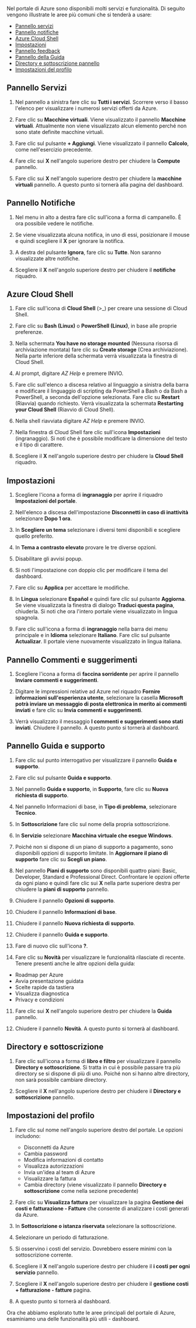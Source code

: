 Nel portale di Azure sono disponibili molti servizi e funzionalità. Di seguito vengono illustrate le aree più comuni che si tenderà a usare:

- [Pannello servizi](#services-blade)
- [Pannello notifiche](#notifications-blade)
- [Azure Cloud Shell](#cloud-shell)
- [Impostazioni](#settings-blade)
- [Pannello feedback](#feedback-blade)
- [Pannello della Guida](#help-blade)
- [Directory e sottoscrizione pannello](#subscriptions-blade)
- [Impostazioni del profilo](#profile-blade)

<a name="services-blade"></a>

## <a name="services-blade"></a>Pannello Servizi

1. Nel pannello a sinistra fare clic su **Tutti i servizi**. Scorrere verso il basso l'elenco per visualizzare i numerosi servizi offerti da Azure.

1. Fare clic su **Macchine virtuali**. Viene visualizzato il pannello **Macchine virtuali**. Attualmente non viene visualizzato alcun elemento perché non sono state definite macchine virtuali.

1. Fare clic sul pulsante **+ Aggiungi**. Viene visualizzato il pannello **Calcolo**, come nell'esercizio precedente.

1. Fare clic sui **X** nell'angolo superiore destro per chiudere la **Compute** pannello.

1. Fare clic sui **X** nell'angolo superiore destro per chiudere la **macchine virtuali** pannello. A questo punto si tornerà alla pagina del dashboard.

<a name="notifications-blade"></a>

## <a name="notifications-blade"></a>Pannello Notifiche

1. Nel menu in alto a destra fare clic sull'icona a forma di campanello. È ora possibile vedere le notifiche.

1. Se viene visualizzata alcuna notifica, in uno di essi, posizionare il mouse e quindi scegliere il **X** per ignorare la notifica.

1. A destra del pulsante **Ignora**, fare clic su **Tutte**. Non saranno visualizzate altre notifiche.

1. Scegliere il **X** nell'angolo superiore destro per chiudere il **notifiche** riquadro.

<a name="cloud-shell"></a>

## <a name="azure-cloud-shell"></a>Azure Cloud Shell

1. Fare clic sull'icona di **Cloud Shell** (>_) per creare una sessione di Cloud Shell.

1. Fare clic su **Bash (Linux)** o **PowerShell (Linux)**, in base alle proprie preferenze.

1. Nella schermata **You have no storage mounted** (Nessuna risorsa di archiviazione montata) fare clic su **Create storage** (Crea archiviazione). Nella parte inferiore della schermata verrà visualizzata la finestra di Cloud Shell.

1. Al prompt, digitare *AZ Help* e premere INVIO.

1. Fare clic sull'elenco a discesa relativo al linguaggio a sinistra della barra e modificare il linguaggio di scripting da PowerShell a Bash o da Bash a PowerShell, a seconda dell'opzione selezionata. Fare clic su **Restart** (Riavvia) quando richiesto. Verrà visualizzata la schermata **Restarting your Cloud Shell** (Riavvio di Cloud Shell).

1. Nella shell riavviata digitare *AZ Help* e premere INVIO.

1. Nella finestra di Cloud Shell fare clic sull'icona **Impostazioni** (ingranaggio). Si noti che è possibile modificare la dimensione del testo e il tipo di carattere.

1. Scegliere il **X** nell'angolo superiore destro per chiudere la **Cloud Shell** riquadro.

<a name="settings-blade"></a>

## <a name="settings"></a>Impostazioni

1. Scegliere l'icona a forma di **ingranaggio** per aprire il riquadro **Impostazioni del portale**.

1. Nell'elenco a discesa dell'impostazione **Disconnetti in caso di inattività** selezionare **Dopo 1 ora**.

1. In **Scegliere un tema** selezionare i diversi temi disponibili e scegliere quello preferito.

1. In **Tema a contrasto elevato** provare le tre diverse opzioni.

1. Disabilitare gli avvisi popup.

1. Si noti l'impostazione con doppio clic per modificare il tema del dashboard.

1. Fare clic su **Applica** per accettare le modifiche.

1. In **Lingua** selezionare **Español** e quindi fare clic sul pulsante **Aggiorna**. Se viene visualizzata la finestra di dialogo **Traduci questa pagina**, chiuderla. Si noti che ora l'intero portale viene visualizzato in lingua spagnola.

1. Fare clic sull'icona a forma di **ingranaggio** nella barra dei menu principale e in **Idioma** selezionare **Italiano**. Fare clic sul pulsante **Actualizar**. Il portale viene nuovamente visualizzato in lingua italiana.

<a name="feedback-blade"></a>

## <a name="feedback-blade"></a>Pannello Commenti e suggerimenti

1. Scegliere l'icona a forma di **faccina sorridente** per aprire il pannello **Inviare commenti e suggerimenti**.

1. Digitare le impressioni relative ad Azure nel riquadro **Fornire informazioni sull'esperienza utente**, selezionare la casella **Microsoft potrà inviare un messaggio di posta elettronica in merito ai commenti inviati** e fare clic su **Invia commenti e suggerimenti**.

1. Verrà visualizzato il messaggio **I commenti e suggerimenti sono stati inviati**. Chiudere il pannello. A questo punto si tornerà al dashboard.

<a name="help-blade"></a>

## <a name="help-blade"></a>Pannello Guida e supporto

1. Fare clic sul punto interrogativo per visualizzare il pannello **Guida e supporto**.

1. Fare clic sul pulsante **Guida e supporto**.

1. Nel pannello **Guida e supporto**, in **Supporto**, fare clic su **Nuova richiesta di supporto**.

1. Nel pannello Informazioni di base, in **Tipo di problema**, selezionare **Tecnico**.

1. In **Sottoscrizione** fare clic sul nome della propria sottoscrizione.

1. In **Servizio** selezionare **Macchina virtuale che esegue Windows**.

1. Poiché non si dispone di un piano di supporto a pagamento, sono disponibili opzioni di supporto limitate. In **Aggiornare il piano di supporto** fare clic su **Scegli un piano**.

1. Nel pannello **Piani di supporto** sono disponibili quattro piani: Basic, Developer, Standard e Professional Direct. Confrontare le opzioni offerte da ogni piano e quindi fare clic sui **X** nella parte superiore destra per chiudere la **piani di supporto** pannello.

1. Chiudere il pannello **Opzioni di supporto**.

1. Chiudere il pannello **Informazioni di base**.

1. Chiudere il pannello **Nuova richiesta di supporto**.

1. Chiudere il pannello **Guida e supporto**.

1. Fare di nuovo clic sull'icona **?**.

1. Fare clic su **Novità** per visualizzare le funzionalità rilasciate di recente. Tenere presenti anche le altre opzioni della guida:

- Roadmap per Azure
- Avvia presentazione guidata
- Scelte rapide da tastiera
- Visualizza diagnostica
- Privacy e condizioni

11. Fare clic sui **X** nell'angolo superiore destro per chiudere la **Guida** pannello.

11. Chiudere il pannello **Novità**. A questo punto si tornerà al dashboard.

<a name="subscription-blade"></a>

## <a name="directory-and-subscription"></a>Directory e sottoscrizione

1. Fare clic sull'icona a forma di **libro e filtro** per visualizzare il pannello **Directory e sottoscrizione**.  Si tratta in cui è possibile passare tra più directory se si dispone di più di uno. Poiché non si hanno altre directory, non sarà possibile cambiare directory.

1. Scegliere il **X** nell'angolo superiore destro per chiudere il **Directory e sottoscrizione** pannello.

<a name="profile-blade"></a>

## <a name="profile-settings"></a>Impostazioni del profilo

1. Fare clic sul nome nell'angolo superiore destro del portale. Le opzioni includono:

    - Disconnetti da Azure
    - Cambia password
    - Modifica informazioni di contatto
    - Visualizza autorizzazioni
    - Invia un'idea al team di Azure
    - Visualizzare la fattura
    - Cambia directory (viene visualizzato il pannello **Directory e sottoscrizione** come nella sezione precedente)

1. Fare clic su **Visualizza fattura** per visualizzare la pagina **Gestione dei costi e fatturazione - Fatture** che consente di analizzare i costi generati da Azure.

1. In **Sottoscrizione o istanza riservata** selezionare la sottoscrizione.

1. Selezionare un periodo di fatturazione.

1. Si osservino i costi del servizio. Dovrebbero essere minimi con la sottoscrizione corrente.

1. Scegliere il **X** nell'angolo superiore destro per chiudere il **i costi per ogni servizio** pannello.

1. Scegliere il **X** nell'angolo superiore destro per chiudere il **gestione costi + fatturazione - fatture** pagina.

1. A questo punto si tornerà al dashboard.

Ora che abbiamo esplorato tutte le aree principali del portale di Azure, esaminiamo una delle funzionalità più utili - dashboard.